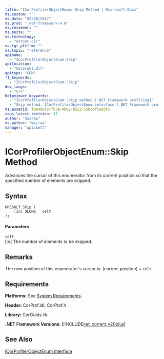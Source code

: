 ```yaml
---
title: "ICorProfilerObjectEnum::Skip Method | Microsoft Docs"
ms.custom: ""
ms.date: "03/30/2017"
ms.prod: ".net-framework-4.6"
ms.reviewer: ""
ms.suite: ""
ms.technology: 
  - "dotnet-clr"
ms.tgt_pltfrm: ""
ms.topic: "reference"
apiname: 
  - "ICorProfilerObjectEnum.Skip"
apilocation: 
  - "mscorwks.dll"
apitype: "COM"
f1_keywords: 
  - "ICorProfilerObjectEnum::Skip"
dev_langs: 
  - "C++"
helpviewer_keywords: 
  - "ICorProfilerObjectEnum::Skip method [.NET Framework profiling]"
  - "Skip method, ICorProfilerObjectEnum interface [.NET Framework profiling]"
ms.assetid: f8e498f8-f93a-4b82-bd22-55bdbf5e8d45
caps.latest.revision: 11
author: "mairaw"
ms.author: "mairaw"
manager: "wpickett"
---
```

# ICorProfilerObjectEnum::Skip Method
Advances the cursor of this enumerator from its current position so that the specified number of elements are skipped.  
  
## Syntax  
  
```  
HRESULT Skip (  
    [in] ULONG   celt  
);  
```  
  
#### Parameters  
 `celt`  
 [in] The number of elements to be skipped.  
  
## Remarks  
 The new position of this enumerator's cursor is: (current position) + `celt` .  
  
## Requirements  
 **Platforms:** See [System Requirements](../../../../docs/framework/getting-started/system-requirements.md).  
  
 **Header:** CorProf.idl, CorProf.h  
  
 **Library:** CorGuids.lib  
  
 **.NET Framework Versions:** [!INCLUDE[net_current_v20plus](../../../../includes/net-current-v20plus-md.md)]  
  
## See Also  
 [ICorProfilerObjectEnum Interface](../../../../docs/framework/unmanaged-api/profiling/icorprofilerobjectenum-interface.md)